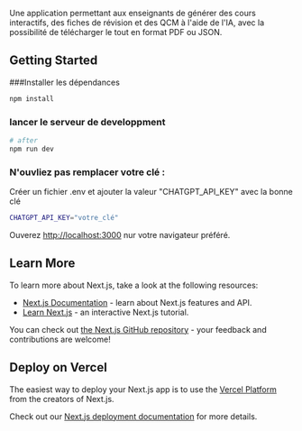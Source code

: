 Une application permettant aux enseignants de générer des cours interactifs, des fiches de révision et des QCM à l'aide de l'IA, avec la possibilité de télécharger le tout en format PDF ou JSON.
## Getting Started

###Installer les dépendances

```bash
npm install
```
### lancer le serveur de developpment 
```bash
# after
npm run dev
```
### N'ouvliez pas remplacer votre clé :
Créer un fichier .env et ajouter la valeur "CHATGPT_API_KEY" avec la bonne clé
```bash
CHATGPT_API_KEY="votre_clé"
```
Ouverez [http://localhost:3000](http://localhost:3000) nur votre navigateur préféré.


## Learn More

To learn more about Next.js, take a look at the following resources:

- [Next.js Documentation](https://nextjs.org/docs) - learn about Next.js features and API.
- [Learn Next.js](https://nextjs.org/learn) - an interactive Next.js tutorial.

You can check out [the Next.js GitHub repository](https://github.com/vercel/next.js) - your feedback and contributions are welcome!

## Deploy on Vercel

The easiest way to deploy your Next.js app is to use the [Vercel Platform](https://vercel.com/new?utm_medium=default-template&filter=next.js&utm_source=create-next-app&utm_campaign=create-next-app-readme) from the creators of Next.js.

Check out our [Next.js deployment documentation](https://nextjs.org/docs/app/building-your-application/deploying) for more details.
